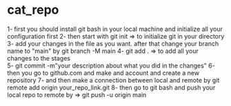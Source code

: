 # cat_repo

1- first you should install git bash in your local machine and initialize all your configuration first
2- then start with git init   => to initialize git in your directory 
3- add your changes in the file as you want. after that change your branch name to "main" by git branch -M main
4- git add . => to add all your changes to the stages  
5- git commit -m"your description about what you did in the changes"
6- then you go to github.com and make and account and create a new repository
7- and then make a connection between local and remote by git remote add origin your_repo_link.git
8- then go to git bash and push your local repo to remote by => git push -u origin main
 